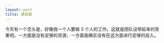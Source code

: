 ```yaml
---
layout: post
title: 感觉累
---
```


今天有一个念头是，好像我一个人要做 3 个人的工作。这就是团队没带起来的苦果吧。一方面是没有足够的资源，一方面我确实没有在这方面进行足够的投入。